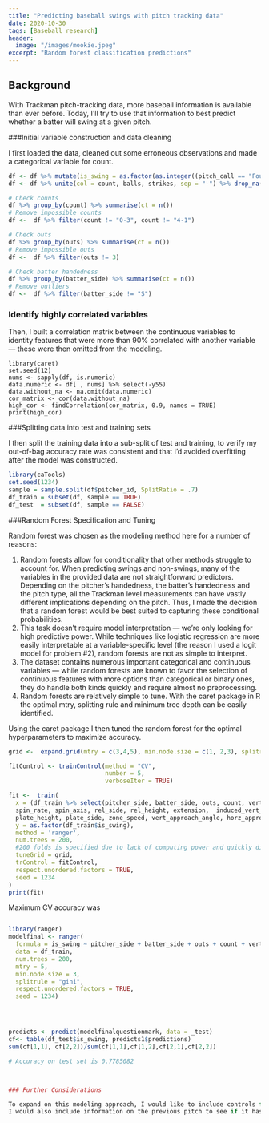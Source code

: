 ```yaml
---
title: "Predicting baseball swings with pitch tracking data"
date: 2020-10-30
tags: [Baseball research]
header:
  image: "/images/mookie.jpeg"
excerpt: "Random forest classification predictions"
---
```


## Background

With Trackman pitch-tracking data, more baseball information is available than ever before.
Today, I'll try to use that information to best predict whether a batter will swing at a given pitch.


###Initial variable construction and data cleaning

I first loaded the data, cleaned out some erroneous observations and made a categorical variable for count.

```r
df <- df %>% mutate(is_swing = as.factor(as.integer((pitch_call == "FoulBall" | pitch_call == "InPlay" | pitch_call == "StrikeSwinging"))))
df <- df %>% unite(col = count, balls, strikes, sep = "-") %>% drop_na()

# Check counts
df %>% group_by(count) %>% summarise(ct = n())
# Remove impossible counts
df <-  df %>% filter(count != "0-3", count != "4-1")

# Check outs
df %>% group_by(outs) %>% summarise(ct = n())
# Remove impossible outs
df <-  df %>% filter(outs != 3)

# Check batter handedness
df %>% group_by(batter_side) %>% summarise(ct = n())
# Remove outliers
df <-  df %>% filter(batter_side != "S")
```
### Identify highly correlated variables

Then, I built a correlation matrix between the continuous variables to identity features that were more than 90% correlated with another variable —  these were then omitted from the modeling.

```{r}
library(caret)
set.seed(12)
nums <- sapply(df, is.numeric)
data.numeric <- df[ , nums] %>% select(-y55)
data.without_na <- na.omit(data.numeric)
cor_matrix <- cor(data.without_na)
high_cor <- findCorrelation(cor_matrix, 0.9, names = TRUE)
print(high_cor)
```
###Splitting data into test and training sets

I then split the training data into a sub-split of test and training, to verify my out-of-bag accuracy rate was consistent and that I’d avoided overfitting after the model was constructed.

```r
library(caTools)
set.seed(1234)
sample = sample.split(df$pitcher_id, SplitRatio = .7)
df_train = subset(df, sample == TRUE)
df_test  = subset(df, sample == FALSE)
```


###Random Forest Specification and Tuning

Random forest was chosen as the modeling method here for a number of reasons:

1. Random forests allow for conditionality that other methods struggle to account for. When predicting swings and non-swings, many of the variables in the provided data are not straightforward predictors. Depending on the pitcher’s handedness, the batter’s handedness and the pitch type, all the Trackman level measurements can have vastly different implications depending on the pitch. Thus, I made the decision that a random forest would be best suited to capturing these conditional probabilities.
2. This task doesn’t require model interpretation — we’re only looking for high predictive power. While techniques like logistic regression are more easily interpretable at a variable-specific level (the reason I used a logit model for problem #2), random forests are not as simple to interpret.
3. The dataset contains numerous important categorical and continuous variables — while random forests are known to favor the selection of continuous features with more options than categorical or binary ones, they do handle both kinds quickly and require almost no preprocessing.
4. Random forests are relatively simple to tune. With the caret package in R the optimal mtry, splitting rule and minimum tree depth can be easily identified.

Using the caret package I then tuned the random forest for the optimal hyperparameters to maximize accuracy.

```r
grid <-  expand.grid(mtry = c(3,4,5), min.node.size = c(1, 2,3), splitrule = "gini")

fitControl <- trainControl(method = "CV",
                           number = 5,
                           verboseIter = TRUE)

fit <-  train(
  x = (df_train %>% select(pitcher_side, batter_side, outs, count, vert_release_angle,
  spin_rate, spin_axis, rel_side, rel_height, extension,  induced_vert_break, horz_break,
  plate_height, plate_side, zone_speed, vert_approach_angle, horz_approach_angle, pitch_type)),
  y = as.factor(df_train$is_swing),
  method = 'ranger',
  num.trees = 200,
  #200 folds is specified due to lack of computing power and quickly diminishing increases in accuracy after 100 trees
  tuneGrid = grid,
  trControl = fitControl,
  respect.unordered.factors = TRUE,
  seed = 1234
)
print(fit)
```



Maximum CV accuracy was

```r

library(ranger)
modelfinal <- ranger(
  formula = is_swing ~ pitcher_side + batter_side + outs + count + vert_release_angle + spin_rate+ spin_axis + rel_side + rel_height + extension +  induced_vert_break + horz_break + plate_height + plate_side + zone_speed + vert_approach_angle + horz_approach_angle + pitch_type,
  data = df_train,
  num.trees = 200,
  mtry = 5,
  min.node.size = 3,
  splitrule = "gini",
  respect.unordered.factors = TRUE,
  seed = 1234)




predicts <- predict(modelfinalquestionmark, data = _test)
cf<- table(df_test$is_swing, predicts1$predictions)
sum(cf[1,1], cf[2,2])/sum(cf[1,1],cf[1,2],cf[2,1],cf[2,2])

# Accuracy on test set is 0.7785082



### Further Considerations

To expand on this modeling approach, I would like to include controls for batter-level features like height, walk rate and other performance metrics.
I would also include information on the previous pitch to see if it has a predictive effect on batter swings.
